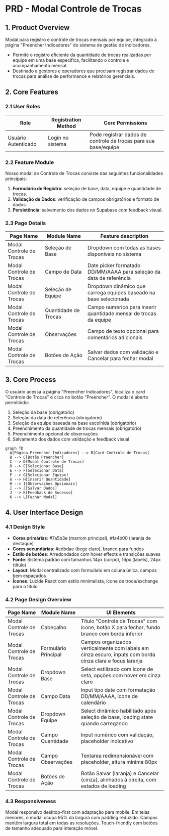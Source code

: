 # PRD - Modal Controle de Trocas

## 1. Product Overview
Modal para registro e controle de trocas mensais por equipe, integrado à página "Preencher Indicadores" do sistema de gestão de indicadores.
- Permite o registro eficiente da quantidade de trocas realizadas por equipe em uma base específica, facilitando o controle e acompanhamento mensal.
- Destinado a gestores e operadores que precisam registrar dados de trocas para análise de performance e relatórios gerenciais.

## 2. Core Features

### 2.1 User Roles
| Role | Registration Method | Core Permissions |
|------|---------------------|------------------|
| Usuário Autenticado | Login no sistema | Pode registrar dados de controle de trocas para sua base/equipe |

### 2.2 Feature Module
Nosso modal de Controle de Trocas consiste das seguintes funcionalidades principais:
1. **Formulário de Registro**: seleção de base, data, equipe e quantidade de trocas.
2. **Validação de Dados**: verificação de campos obrigatórios e formato de dados.
3. **Persistência**: salvamento dos dados no Supabase com feedback visual.

### 2.3 Page Details
| Page Name | Module Name | Feature description |
|-----------|-------------|---------------------|
| Modal Controle de Trocas | Seleção de Base | Dropdown com todas as bases disponíveis no sistema |
| Modal Controle de Trocas | Campo de Data | Date picker formatado DD/MM/AAAA para seleção da data de referência |
| Modal Controle de Trocas | Seleção de Equipe | Dropdown dinâmico que carrega equipes baseado na base selecionada |
| Modal Controle de Trocas | Quantidade de Trocas | Campo numérico para inserir quantidade mensal de trocas da equipe |
| Modal Controle de Trocas | Observações | Campo de texto opcional para comentários adicionais |
| Modal Controle de Trocas | Botões de Ação | Salvar dados com validação e Cancelar para fechar modal |

## 3. Core Process
O usuário acessa a página "Preencher Indicadores", localiza o card "Controle de Trocas" e clica no botão "Preencher". O modal é aberto permitindo:
1. Seleção da base (obrigatório)
2. Seleção da data de referência (obrigatório)
3. Seleção da equipe baseada na base escolhida (obrigatório)
4. Preenchimento da quantidade de trocas mensais (obrigatório)
5. Preenchimento opcional de observações
6. Salvamento dos dados com validação e feedback visual

```mermaid
graph TD
  A[Página Preencher Indicadores] --> B[Card Controle de Trocas]
  B --> C[Botão Preencher]
  C --> D[Modal Controle de Trocas]
  D --> E[Selecionar Base]
  E --> F[Selecionar Data]
  F --> G[Selecionar Equipe]
  G --> H[Inserir Quantidade]
  H --> I[Observações Opcionais]
  I --> J[Salvar Dados]
  J --> K[Feedback de Sucesso]
  K --> L[Fechar Modal]
```

## 4. User Interface Design
### 4.1 Design Style
- **Cores primárias**: #7a5b3e (marrom principal), #fa4b00 (laranja de destaque)
- **Cores secundárias**: #cdbdae (bege claro), branco para fundos
- **Estilo de botões**: Arredondados com hover effects e transições suaves
- **Fonte**: Sistema padrão com tamanhos 14px (corpo), 16px (labels), 24px (título)
- **Layout**: Modal centralizado com formulário em coluna única, campos bem espaçados
- **Ícones**: Lucide React com estilo minimalista, ícone de troca/exchange para o título

### 4.2 Page Design Overview
| Page Name | Module Name | UI Elements |
|-----------|-------------|-------------|
| Modal Controle de Trocas | Cabeçalho | Título "Controle de Trocas" com ícone, botão X para fechar, fundo branco com borda inferior |
| Modal Controle de Trocas | Formulário Principal | Campos organizados verticalmente com labels em cinza escuro, inputs com borda cinza clara e focus laranja |
| Modal Controle de Trocas | Dropdown Base | Select estilizado com ícone de seta, opções com hover em cinza claro |
| Modal Controle de Trocas | Campo Data | Input tipo date com formatação DD/MM/AAAA, ícone de calendário |
| Modal Controle de Trocas | Dropdown Equipe | Select dinâmico habilitado após seleção de base, loading state quando carregando |
| Modal Controle de Trocas | Campo Quantidade | Input numérico com validação, placeholder indicativo |
| Modal Controle de Trocas | Campo Observações | Textarea redimensionável com placeholder, altura mínima 80px |
| Modal Controle de Trocas | Botões de Ação | Botão Salvar (laranja) e Cancelar (cinza), alinhados à direita, com estados de loading |

### 4.3 Responsiveness
Modal responsivo desktop-first com adaptação para mobile. Em telas menores, o modal ocupa 95% da largura com padding reduzido. Campos mantêm largura total em todas as resoluções. Touch-friendly com botões de tamanho adequado para interação móvel.